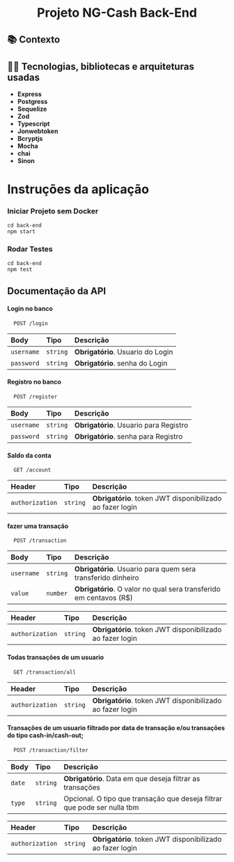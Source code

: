 <h1 align="center">
Projeto NG-Cash Back-End
</h1>

## :books: Contexto

## :man_technologist: Tecnologias, bibliotecas e arquiteturas usadas
  * __Express__
  * __Postgress__
  * __Sequelize__
  * __Zod__
  * __Typescript__
  * __Jonwebtoken__
  * __Bcryptjs__
  * __Mocha__
  * __chai__
  * __Sinon__
  
# Instruções da aplicação

### Iniciar Projeto sem Docker
```
cd back-end
npm start
```

### Rodar Testes
```
cd back-end
npm test
```


## Documentação da API

#### Login no banco

```http
  POST /login
```

| Body   | Tipo       | Descrição                           |
| :---------- | :--------- | :---------------------------------- |
| `username` | `string` | **Obrigatório**. Usuario do Login  |
| `password` | `string` | **Obrigatório**. senha do Login  |

#### Registro no banco

```http
  POST /register
```
| Body   | Tipo       | Descrição                           |
| :---------- | :--------- | :---------------------------------- |
| `username` | `string` | **Obrigatório**. Usuario para Registro  |
| `password` | `string` | **Obrigatório**. senha para Registro  |

#### Saldo da conta

```http
  GET /account
```

| Header   | Tipo       | Descrição                                   |
| :---------- | :--------- | :------------------------------------------ |
| `authorization`      | `string` | **Obrigatório**. token JWT disponibilizado ao fazer login |

#### fazer uma transação

```http
  POST /transaction
```

| Body   | Tipo       | Descrição                                   |
| :---------- | :--------- | :------------------------------------------ |
| `username` | `string` | **Obrigatório**. Usuario para quem sera transferido dinheiro |
| `value`      | `number` | **Obrigatório**. O valor no qual sera transferido em centavos (R$) |


| Header   | Tipo       | Descrição                                   |
| :---------- | :--------- | :------------------------------------------ |
| `authorization`      | `string` | **Obrigatório**. token JWT disponibilizado ao fazer login |

#### Todas transações de um usuario

```http
  GET /transaction/all
```

| Header   | Tipo       | Descrição                                   |
| :---------- | :--------- | :------------------------------------------ |
| `authorization`      | `string` | **Obrigatório**. token JWT disponibilizado ao fazer login |

#### Transações de um usuario filtrado por data de transação e/ou transações do tipo cash-in/cash-out;

```http
  POST /transaction/filter
```

| Body   | Tipo       | Descrição                                   |
| :---------- | :--------- | :------------------------------------------ |
| `date`      | `string` | **Obrigatório**. Data em que deseja filtrar as transações |
| `type`      | `string` | Opcional. O tipo que transação que deseja filtrar que pode ser nulla tbm |

| Header   | Tipo       | Descrição                                   |
| :---------- | :--------- | :------------------------------------------ |
| `authorization`      | `string` | **Obrigatório**. token JWT disponibilizado ao fazer login |

